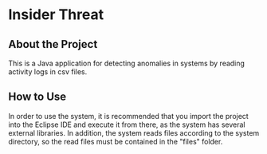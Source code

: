 # Insider Threat

## About the Project

This is a Java application for detecting anomalies in systems by reading activity logs in csv files.

## How to Use

In order to use the system, it is recommended that you import the project into the Eclipse IDE and execute it from there, as the system has several external libraries. In addition, the system reads files according to the system directory, so the read files must be contained in the "files" folder.
